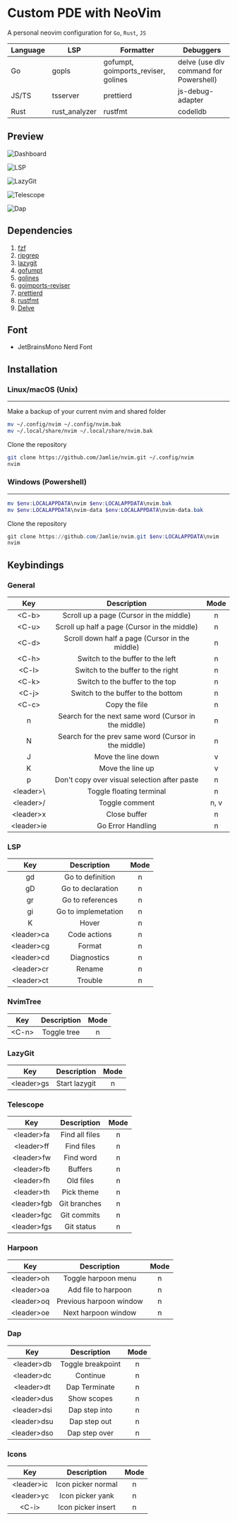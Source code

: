 # Custom PDE with NeoVim

A personal neovim configuration for `Go`, `Rust`, `JS`

| Language | LSP           | Formatter                           | Debuggers                              |
| -------- | ------------- | ----------------------------------- | -------------------------------------- |
| Go       | gopls         | gofumpt, goimports_reviser, golines | delve (use dlv command for Powershell) |
| JS/TS    | tsserver      | prettierd                           | js-debug-adapter                       |
| Rust     | rust_analyzer | rustfmt                             | codelldb                               |

## Preview

![Dashboard](https://cdn.discordapp.com/attachments/1135974583896395926/1193961078623850788/image.png?ex=65ae9de7&is=659c28e7&hm=cf5848d15bd152252cb19df07fc630f2b9ee24fb11ffd772e1a0ce9832b32ed4&)

![LSP](https://cdn.discordapp.com/attachments/1135974583896395926/1193962235417088110/image.png?ex=65ae9efb&is=659c29fb&hm=c377b2a600de35f84d651ec304e5a5f7df7a9cbf3bce317df48d020e327f5141&)

![LazyGit](https://cdn.discordapp.com/attachments/1135974583896395926/1193962807985721487/image.png?ex=65ae9f84&is=659c2a84&hm=d8f3e043a76559d85903f8aacaac1a89a303743be9bd597201ab22261fca97db&)

![Telescope](https://cdn.discordapp.com/attachments/1135974583896395926/1193963445587017768/image.png?ex=65aea01c&is=659c2b1c&hm=e190ce8abd29204610453b15989847905b3dadd2bebcaf950eabcac5b055748a&)

![Dap](https://cdn.discordapp.com/attachments/1058483874616848495/1194743731459461160/image.png?ex=65b176ce&is=659f01ce&hm=31457b27c70c4210e5eab9a2eec89c7b472f8dbca5d9156df93025d2384e0dde&)

## Dependencies

1. [fzf](https://github.com/junegunn/fzf)
2. [ripgrep](https://github.com/BurntSushi/ripgrep)
3. [lazygit](https://github.com/jesseduffield/lazygit)
4. [gofumpt](https://github.com/mvdan/gofumpt)
5. [golines](https://github.com/segmentio/golines)
6. [goimports-reviser](https://github.com/incu6us/goimports-reviser)
7. [prettierd](https://github.com/MunifTanjim/prettier.nvim)
8. [rustfmt](https://github.com/rust-lang/rustfmtt)
9. [Delve](https://github.com/go-delve/delve)

## Font

- JetBrainsMono Nerd Font

## Installation

### Linux/macOS (Unix)

---

Make a backup of your current nvim and shared folder

```sh
mv ~/.config/nvim ~/.config/nvim.bak
mv ~/.local/share/nvim ~/.local/share/nvim.bak
```

Clone the repository

```sh
git clone https://github.com/Jamlie/nvim.git ~/.config/nvim
nvim
```

### Windows (Powershell)

---

```powershell
mv $env:LOCALAPPDATA\nvim $env:LOCALAPPDATA\nvim.bak
mv $env:LOCALAPPDATA\nvim-data $env:LOCALAPPDATA\nvim-data.bak
```

Clone the repository

```powershell
git clone https://github.com/Jamlie/nvim.git $env:LOCALAPPDATA\nvim
nvim
```

## Keybindings

### General

|     Key     |                     Description                      | Mode |
| :---------: | :--------------------------------------------------: | :--: |
|   \<C-b>    |       Scroll up a page (Cursor in the middle)        |  n   |
|   \<C-u>    |     Scroll up half a page (Cursor in the middle)     |  n   |
|   \<C-d>    |    Scroll down half a page (Cursor in the middle)    |  n   |
|   \<C-h>    |           Switch to the buffer to the left           |  n   |
|   \<C-l>    |          Switch to the buffer to the right           |  n   |
|   \<C-k>    |           Switch to the buffer to the top            |  n   |
|   \<C-j>    |          Switch to the buffer to the bottom          |  n   |
|   \<C-c>    |                    Copy the file                     |  n   |
|      n      | Search for the next same word (Cursor in the middle) |  n   |
|      N      | Search for the prev same word (Cursor in the middle) |  n   |
|      J      |                  Move the line down                  |  v   |
|      K      |                   Move the line up                   |  v   |
|      p      |     Don't copy over visual selection after paste     |  n   |
| \<leader>\  |               Toggle floating terminal               |  n   |
| \<leader>/  |                    Toggle comment                    | n, v |
| \<leader>x  |                     Close buffer                     |  n   |
| \<leader>ie |                  Go Error Handling                   |  n   |

### LSP

|     Key     |     Description     | Mode |
| :---------: | :-----------------: | :--: |
|     gd      |  Go to definition   |  n   |
|     gD      |  Go to declaration  |  n   |
|     gr      |  Go to references   |  n   |
|     gi      | Go to implemetation |  n   |
|      K      |        Hover        |  n   |
| \<leader>ca |    Code actions     |  n   |
| \<leader>cg |       Format        |  n   |
| \<leader>cd |     Diagnostics     |  n   |
| \<leader>cr |       Rename        |  n   |
| \<leader>ct |       Trouble       |  n   |

### NvimTree

|  Key   | Description | Mode |
| :----: | :---------: | :--: |
| \<C-n> | Toggle tree |  n   |

### LazyGit

|     Key     |  Description  | Mode |
| :---------: | :-----------: | :--: |
| \<leader>gs | Start lazygit |  n   |

### Telescope

|     Key      |  Description   | Mode |
| :----------: | :------------: | :--: |
| \<leader>fa  | Find all files |  n   |
| \<leader>ff  |   Find files   |  n   |
| \<leader>fw  |   Find word    |  n   |
| \<leader>fb  |    Buffers     |  n   |
| \<leader>fh  |   Old files    |  n   |
| \<leader>th  |   Pick theme   |  n   |
| \<leader>fgb |  Git branches  |  n   |
| \<leader>fgc |  Git commits   |  n   |
| \<leader>fgs |   Git status   |  n   |

### Harpoon

|     Key     |       Description       | Mode |
| :---------: | :---------------------: | :--: |
| \<leader>oh |   Toggle harpoon menu   |  n   |
| \<leader>oa |   Add file to harpoon   |  n   |
| \<leader>oq | Previous harpoon window |  n   |
| \<leader>oe |   Next harpoon window   |  n   |

### Dap

|     Key      |    Description    | Mode |
| :----------: | :---------------: | :--: |
| \<leader>db  | Toggle breakpoint |  n   |
| \<leader>dc  |     Continue      |  n   |
| \<leader>dt  |   Dap Terminate   |  n   |
| \<leader>dus |    Show scopes    |  n   |
| \<leader>dsi |   Dap step into   |  n   |
| \<leader>dsu |   Dap step out    |  n   |
| \<leader>dso |   Dap step over   |  n   |

### Icons

|     Key     |    Description     | Mode |
| :---------: | :----------------: | :--: |
| \<leader>ic | Icon picker normal |  n   |
| \<leader>yc |  Icon picker yank  |  n   |
|   \<C-i>    | Icon picker insert |  n   |
